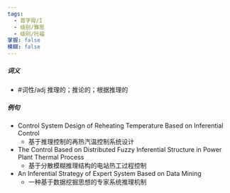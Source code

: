 ```yaml
---
tags:
  - 首字母/I
  - 级别/雅思
  - 级别/托福
掌握: false
模糊: false
---
```

##### 词义
- #词性/adj  推理的；推论的；根据推理的
##### 例句
- Control System Design of Reheating Temperature Based on Inferential Control
	- 基于推理控制的再热汽温控制系统设计
- The Control Based on Distributed Fuzzy Inferential Structure in Power Plant Thermal Process
	- 基于分散模糊推理结构的电站热工过程控制
- An Inferential Strategy of Expert System Based on Data Mining
	- 一种基于数据挖掘思想的专家系统推理机制
